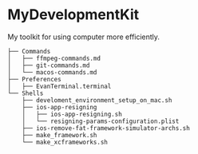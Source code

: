 # MyDevelopmentKit
My toolkit for using computer more efficiently.

```shell
├── Commands
│   ├── ffmpeg-commands.md
│   ├── git-commands.md
│   └── macos-commands.md
├── Preferences
│   ├── EvanTerminal.terminal
└── Shells
    ├── develoment_environment_setup_on_mac.sh
    ├── ios-app-resigning
    │   ├── ios-app-resigning.sh
    │   └── resigning-params-configuration.plist
    ├── ios-remove-fat-framework-simulator-archs.sh
    ├── make_framework.sh
    └── make_xcframeworks.sh
```


